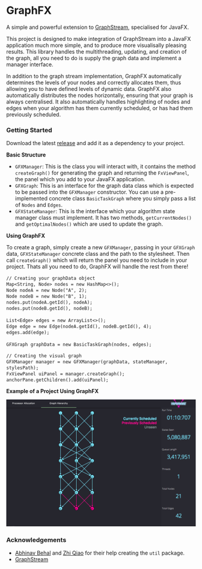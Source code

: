 # GraphFX

A simple and powerful extension to [GraphStream](http://graphstream-project.org/), specialised for JavaFX.

This project is designed to make integration of GraphStream into a JavaFX application much more simple, and to produce more visualisally pleasing results. This library handles the multithreading, updating, and creation of the graph, all you need to do is supply the graph data and implement a manager interface. 

In addition to the graph stream implementation, GraphFX automatically determines the levels of your nodes and correctly allocates them, thus allowing you to have defined levels of dynamic data. GraphFX also automatically distributes the nodes horizontally, ensuring that your graph is always centralised. It also automatically handles highlighting of nodes and edges when your algorithm has them currently scheduled, or has had them previously scheduled.

### Getting Started
Download the latest [release](https://github.com/lukethompsxn/graphfx/releases) and add it as a dependency to your project. 

**Basic Structure**
- `GFXManager`: This is the class you will interact with, it contains the method `createGraph()` for generating the graph and returning the `FxViewPanel`, the panel which you add to your JavaFX application.
- `GFXGraph`: This is an interface for the graph data class which is expected to be passed into the `GFXManager` constructor. You can use a pre-implemented concrete class `BasicTaskGraph` where you simply pass a list of `Nodes` and `Edges`.
- `GFXStateManager`: This is the interface which your algorithm state manager class must implement. It has two methods, `getCurrentNodes()` and `getOptimalNodes()` which are used to update the graph. 

**Using GraphFX**

To create a graph, simply create a new `GFXManager`, passing in your `GFXGraph` data, `GFXStateManager` concrete class and the path to the stylesheet. Then call `createGraph()` which will return the panel you need to include in your project. Thats all you need to do, GraphFX will handle the rest from there! 

```
// Creating your graphData object
Map<String, Node> nodes = new HashMap<>();
Node nodeA = new Node("A", 2);
Node nodeB = new Node("B", 1);
nodes.put(nodeA.getId(), nodeA);
nodes.put(nodeB.getId(), nodeB);

List<Edge> edges = new ArrayList<>();
Edge edge = new Edge(nodeA.getId(), nodeB.getId(), 4);
edges.add(edge);

GFXGraph graphData = new BasicTaskGraph(nodes, edges);
```
```
// Creating the visual graph 
GFXManager manager = new GFXManager(graphData, stateManager, stylesPath);
FxViewPanel uiPanel = manager.createGraph();
anchorPane.getChildren().add(uiPanel);
```

**Example of a Project Using GraphFX**

![](https://raw.githubusercontent.com/lukethompsxn/TaskScheduler/master/res/wiki/GraphView.png)

### Acknowledgements
- [Abhinav Behal](https://github.com/AbhinavBehal) and [Zhi Qiao](https://github.com/Z-Qi) for their help creating the `util` package.
- [GraphStream](http://graphstream-project.org/)
